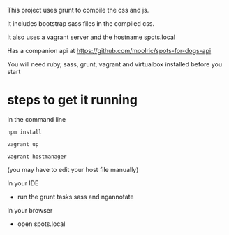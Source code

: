 This project uses grunt to compile the css and js.

It includes bootstrap sass files in the compiled css.

It also uses a vagrant server and the hostname spots.local

Has a companion api at https://github.com/moolric/spots-for-dogs-api

You will need ruby, sass, grunt, vagrant and virtualbox installed before you start

# steps to get it running

In the command line

```
npm install
```
```
vagrant up
```
```
vagrant hostmanager
```
 (you may have to edit your host file manually)


In your IDE

* run the grunt tasks sass and ngannotate

In your browser

* open spots.local